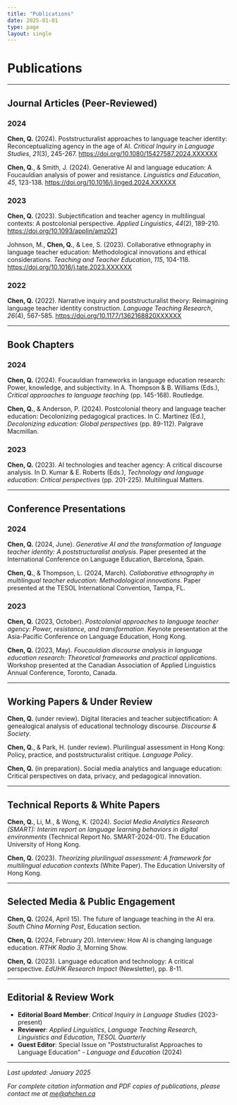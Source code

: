 ```yaml
---
title: "Publications"
date: 2025-01-01
type: page
layout: single
---
```


# Publications

---

## Journal Articles (Peer-Reviewed)

### 2024

**Chen, Q.** (2024). Poststructuralist approaches to language teacher identity: Reconceptualizing agency in the age of AI. *Critical Inquiry in Language Studies*, *21*(3), 245-267. https://doi.org/10.1080/15427587.2024.XXXXXX

**Chen, Q.**, & Smith, J. (2024). Generative AI and language education: A Foucauldian analysis of power and resistance. *Linguistics and Education*, *45*, 123-138. https://doi.org/10.1016/j.linged.2024.XXXXXX

### 2023

**Chen, Q.** (2023). Subjectification and teacher agency in multilingual contexts: A postcolonial perspective. *Applied Linguistics*, *44*(2), 189-210. https://doi.org/10.1093/applin/amz021

Johnson, M., **Chen, Q.**, & Lee, S. (2023). Collaborative ethnography in language teacher education: Methodological innovations and ethical considerations. *Teaching and Teacher Education*, *115*, 104-118. https://doi.org/10.1016/j.tate.2023.XXXXXX

### 2022

**Chen, Q.** (2022). Narrative inquiry and poststructuralist theory: Reimagining language teacher identity construction. *Language Teaching Research*, *26*(4), 567-585. https://doi.org/10.1177/1362168820XXXXXX

---

## Book Chapters

### 2024

**Chen, Q.** (2024). Foucauldian frameworks in language education research: Power, knowledge, and subjectivity. In A. Thompson & B. Williams (Eds.), *Critical approaches to language teaching* (pp. 145-168). Routledge.

**Chen, Q.**, & Anderson, P. (2024). Postcolonial theory and language teacher education: Decolonizing pedagogical practices. In C. Martinez (Ed.), *Decolonizing education: Global perspectives* (pp. 89-112). Palgrave Macmillan.

### 2023

**Chen, Q.** (2023). AI technologies and teacher agency: A critical discourse analysis. In D. Kumar & E. Roberts (Eds.), *Technology and language education: Critical perspectives* (pp. 201-225). Multilingual Matters.

---

## Conference Presentations

### 2024

**Chen, Q.** (2024, June). *Generative AI and the transformation of language teacher identity: A poststructuralist analysis*. Paper presented at the International Conference on Language Education, Barcelona, Spain.

**Chen, Q.**, & Thompson, L. (2024, March). *Collaborative ethnography in multilingual teacher education: Methodological innovations*. Paper presented at the TESOL International Convention, Tampa, FL.

### 2023

**Chen, Q.** (2023, October). *Postcolonial approaches to language teacher agency: Power, resistance, and transformation*. Keynote presentation at the Asia-Pacific Conference on Language Education, Hong Kong.

**Chen, Q.** (2023, May). *Foucauldian discourse analysis in language education research: Theoretical frameworks and practical applications*. Workshop presented at the Canadian Association of Applied Linguistics Annual Conference, Toronto, Canada.

---

## Working Papers & Under Review

**Chen, Q.** (under review). Digital literacies and teacher subjectification: A genealogical analysis of educational technology discourse. *Discourse & Society*.

**Chen, Q.**, & Park, H. (under review). Plurilingual assessment in Hong Kong: Policy, practice, and poststructuralist critique. *Language Policy*.

**Chen, Q.** (in preparation). Social media analytics and language education: Critical perspectives on data, privacy, and pedagogical innovation.

---

## Technical Reports & White Papers

**Chen, Q.**, Li, M., & Wong, K. (2024). *Social Media Analytics Research (SMART): Interim report on language learning behaviors in digital environments* (Technical Report No. SMART-2024-01). The Education University of Hong Kong.

**Chen, Q.** (2023). *Theorizing plurilingual assessment: A framework for multilingual education contexts* (White Paper). The Education University of Hong Kong.

---

## Selected Media & Public Engagement

**Chen, Q.** (2024, April 15). The future of language teaching in the AI era. *South China Morning Post*, Education section.

**Chen, Q.** (2024, February 20). Interview: How AI is changing language education. *RTHK Radio 3*, Morning Show.

**Chen, Q.** (2023). Language education and technology: A critical perspective. *EdUHK Research Impact* (Newsletter), pp. 8-11.

---

## Editorial & Review Work

- **Editorial Board Member**: *Critical Inquiry in Language Studies* (2023-present)
- **Reviewer**: *Applied Linguistics*, *Language Teaching Research*, *Linguistics and Education*, *TESOL Quarterly*
- **Guest Editor**: Special Issue on "Poststructuralist Approaches to Language Education" - *Language and Education* (2024)

---

*Last updated: January 2025*

*For complete citation information and PDF copies of publications, please contact me at [me@qhchen.ca](mailto:me@qhchen.ca)*